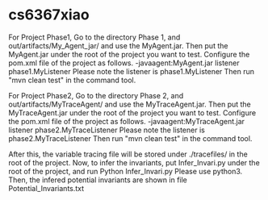 # cs6367xiao
For Project Phase1, 
Go to the directory Phase 1, and out/artifacts/My_Agent_jar/ and use the MyAgent.jar. 
Then put the MyAgent.jar under the root of the project you want to test.
Configure the pom.xml file of the project as follows.
<argLine>-javaagent:MyAgent.jar</argLine> <properties> <property> <name>listener</name> <value>phase1.MyListener</value> </property> </properties>
Please note the listener is phase1.MyListener
Then run "mvn clean test" in the command tool.

For Project Phase2, 
Go to the directory Phase 2, and out/artifacts/MyTraceAgent/ and use the MyTraceAgent.jar. 
Then put the MyTraceAgent.jar under the root of the project you want to test.
Configure the pom.xml file of the project as follows.
<argLine>-javaagent:MyTraceAgent.jar</argLine> <properties> <property> <name>listener</name> <value>phase2.MyTraceListener</value> </property> </properties>
Please note the listener is phase2.MyTraceListener
Then run "mvn clean test" in the command tool.

After this, the variable tracing file will be stored under ./tracefiles/ in the root of the project. 
Now, to infer the invariants, put Infer_Invari.py under the root of the project, and run
Python Infer_Invari.py
Please use python3. 
Then, the infered potential invariants are shown in file Potential_Invariants.txt

